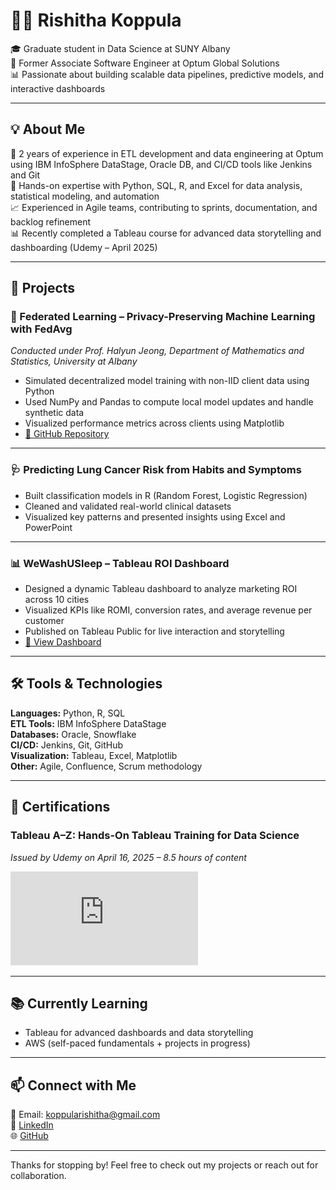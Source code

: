 # 👩‍💻 Rishitha Koppula

🎓 Graduate student in Data Science at SUNY Albany  
💼 Former Associate Software Engineer at Optum Global Solutions  
📊 Passionate about building scalable data pipelines, predictive models, and interactive dashboards

---

## 💡 About Me

🔁 2 years of experience in ETL development and data engineering at Optum using IBM InfoSphere DataStage, Oracle DB, and CI/CD tools like Jenkins and Git  
🧪 Hands-on expertise with Python, SQL, R, and Excel for data analysis, statistical modeling, and automation  
📈 Experienced in Agile teams, contributing to sprints, documentation, and backlog refinement  
📊 Recently completed a Tableau course for advanced data storytelling and dashboarding (Udemy – April 2025)

---

## 🚀 Projects

### 🧠 Federated Learning – Privacy-Preserving Machine Learning with FedAvg  
*Conducted under Prof. Halyun Jeong, Department of Mathematics and Statistics, University at Albany*  
- Simulated decentralized model training with non-IID client data using Python  
- Used NumPy and Pandas to compute local model updates and handle synthetic data  
- Visualized performance metrics across clients using Matplotlib  
- [🔗 GitHub Repository](https://github.com/RishithaKoppula/FederatedLearningpROJECT)

---

### 🩺 Predicting Lung Cancer Risk from Habits and Symptoms  
- Built classification models in R (Random Forest, Logistic Regression)  
- Cleaned and validated real-world clinical datasets  
- Visualized key patterns and presented insights using Excel and PowerPoint

---

### 📊 WeWashUSleep – Tableau ROI Dashboard  
- Designed a dynamic Tableau dashboard to analyze marketing ROI across 10 cities  
- Visualized KPIs like ROMI, conversion rates, and average revenue per customer  
- Published on Tableau Public for live interaction and storytelling  
- [🔗 View Dashboard](https://public.tableau.com/app/profile/rishitha.koppula/viz/WeWashUSleepSalesMarketingROIAnalysis/Dashboard1)

---

## 🛠 Tools & Technologies

**Languages:** Python, R, SQL  
**ETL Tools:** IBM InfoSphere DataStage  
**Databases:** Oracle, Snowflake  
**CI/CD:** Jenkins, Git, GitHub  
**Visualization:** Tableau, Excel, Matplotlib  
**Other:** Agile, Confluence, Scrum methodology

---

## 📜 Certifications

### Tableau A–Z: Hands-On Tableau Training for Data Science  
*Issued by Udemy on April 16, 2025 – 8.5 hours of content*

![Tableau Certificate](https://github.com/RishithaKoppula/Myself/blob/main/Tableau_Certificate.pdf)

---

## 📚 Currently Learning

- Tableau for advanced dashboards and data storytelling  
- AWS (self-paced fundamentals + projects in progress)

---

## 📫 Connect with Me

📧 Email: koppularishitha@gmail.com  
💼 [LinkedIn](https://www.linkedin.com/in/rishitha-koppula-87b7b7201)  
🌐 [GitHub](https://github.com/RishithaKoppula)

---

Thanks for stopping by! Feel free to check out my projects or reach out for collaboration.
